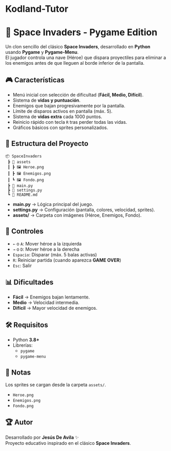 # Kodland-Tutor

# 🚀 Space Invaders - Pygame Edition

Un clon sencillo del clásico **Space Invaders**, desarrollado en **Python** usando **Pygame** y **Pygame-Menu**.  
El jugador controla una nave (Héroe) que dispara proyectiles para eliminar a los enemigos antes de que lleguen al borde inferior de la pantalla.

## 🎮 Características

- Menú inicial con selección de dificultad (**Fácil, Medio, Difícil**).
- Sistema de **vidas y puntuación**.
- Enemigos que bajan progresivamente por la pantalla.
- Límite de disparos activos en pantalla (máx. 5).
- Sistema de **vidas extra** cada 1000 puntos.
- Reinicio rápido con tecla `R` tras perder todas las vidas.
- Gráficos básicos con sprites personalizados.

## 📂 Estructura del Proyecto

```
📦 SpaceInvaders
 ┣ 📂 assets
 ┃ ┣ 🖼️ Heroe.png
 ┃ ┣ 🖼️ Enemigos.png
 ┃ ┗ 🖼️ Fondo.png
 ┣ 📜 main.py
 ┣ 📜 settings.py
 ┗ 📜 README.md
```

- **main.py** → Lógica principal del juego.  
- **settings.py** → Configuración (pantalla, colores, velocidad, sprites).  
- **assets/** → Carpeta con imágenes (Héroe, Enemigos, Fondo).  

## 🎹 Controles

- `←` o `A`: Mover héroe a la izquierda  
- `→` o `D`: Mover héroe a la derecha  
- `Espacio`: Disparar (máx. 5 balas activas)  
- `R`: Reiniciar partida (cuando aparezca **GAME OVER**)  
- `Esc`: Salir  

## 📊 Dificultades

- **Fácil** → Enemigos bajan lentamente.  
- **Medio** → Velocidad intermedia.  
- **Difícil** → Mayor velocidad de enemigos.  

## 🛠️ Requisitos

- Python **3.8+**
- Librerías:
  - `pygame`
  - `pygame-menu`

## 📌 Notas

Los sprites se cargan desde la carpeta `assets/`.  

- `Heroe.png`
- `Enemigos.png`
- `Fondo.png`

## 🏆 Autor

Desarrollado por **Jesús De Avila** ✨  
Proyecto educativo inspirado en el clásico **Space Invaders**.
